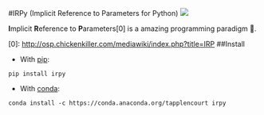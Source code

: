 #IRPy (Implicit Reference to Parameters for Python)
![](https://zippy.gfycat.com/SarcasticOpenHedgehog.gif)

**I**mplicit **R**eference to **P**arameters\[0\] is a amazing programming paradigm :snake:.

\[0\]: http://osp.chickenkiller.com/mediawiki/index.php?title=IRP
##Install
- With [pip](https://pip.pypa.io/en/stable/):
```
pip install irpy
```
- With [conda](http://conda.pydata.org/docs/): 
```
conda install -c https://conda.anaconda.org/tapplencourt irpy
```
